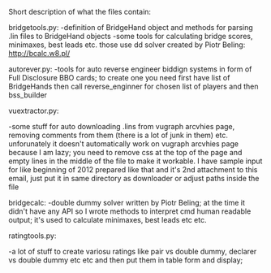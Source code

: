 Short description of what the files contain:

bridgetools.py:
-definition of BridgeHand object and methods for parsing .lin files to BridgeHand objects
-some tools for calculating bridge scores, minimaxes, best leads etc.
those use dd solver created by Piotr Beling: http://bcalc.w8.pl/

autorever.py:
-tools for auto reverse engineer biddign systems in form of Full Disclosure BBO cards;
 to create one you need first have list of BridgeHands then call reverse_enginner for chosen list of
players and then bss_builder

vuextractor.py:

-some stuff for auto downloading .lins from vugraph arcvhies page,
removing comments from them (there is a lot of junk in them) etc.
unforunately it doesn't automatically work on vugraph arcvhies page
because I am lazy; you need to remove css at the top of the page and
empty lines in the middle of the file to make it workable. I have
sample input for like beginning of 2012 prepared like that and it's
2nd attachment to this email, just put it in same directory as
downloader or adjust paths inside the file

bridgecalc:
-double dummy solver written by Piotr Beling; at the time it didn't
have any API so I wrote methods to interpret cmd human readable output;
it's used to calculate minimaxes, best leads etc etc.

ratingtools.py:

-a lot of stuff to create variosu ratings like pair vs double dummy,
declarer vs double dummy etc etc and then put them in table form and
display;